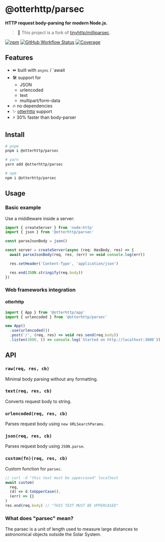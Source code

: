 # @otterhttp/parsec

**HTTP request body-parsing for modern Node.js.**

> :pushpin: This project is a fork of [tinyhttp/milliparsec](https://github.com/tinyhttp/milliparsec).

[![npm][npm-img]][npm-url]
[![GitHub Workflow Status][gh-actions-img]][github-actions]
[![Coverage][cov-img]][cov-url]

## Features

- ⏩ built with `async` / `await
- 🛠 support for
  - JSON
  - urlencoded
  - text
  - multipart/form-data
- 🔥 no dependencies
- ✨ [otterhttp](https://github.com/otterjs/otterhttp) support
- ⚡ 30% faster than body-parser

## Install

```sh
# pnpm
pnpm i @otterhttp/parsec

# yarn
yarn add @otterhttp/parsec

# npm
npm i @otterhttp/parsec
```

## Usage

### Basic example

Use a middleware inside a server:

```js
import { createServer } from 'node:http'
import { json } from '@otterhttp/parsec'

const parseJsonBody = json()

const server = createServer(async (req: HasBody, res) => {
  await parseJsonBody(req, res, (err) => void console.log(err))

  res.setHeader('Content-Type', 'application/json')

  res.end(JSON.stringify(req.body))
})
```

### Web frameworks integration

#### otterhttp

```ts
import { App } from '@otterhttp/app'
import { urlencoded } from '@otterhttp/parsec'

new App()
  .use(urlencoded())
  .post('/', (req, res) => void res.send(req.body))
  .listen(3000, () => console.log(`Started on http://localhost:3000`))
```

## API

### `raw(req, res, cb)`

Minimal body parsing without any formatting.

### `text(req, res, cb)`

Converts request body to string.

### `urlencoded(req, res, cb)`

Parses request body using `new URLSearchParams`.

### `json(req, res, cb)`

Parses request body using `JSON.parse`.

### `custom(fn)(req, res, cb)`

Custom function for `parsec`.

```js
// curl -d "this text must be uppercased" localhost
await custom(
  req,
  (d) => d.toUpperCase(),
  (err) => {}
)
res.end(req.body) // "THIS TEXT MUST BE UPPERCASED"
```

### What does "parsec" mean?

The parsec is a unit of length used to measure large distances to astronomical objects outside the Solar System.

[npm-url]: https://npmjs.com/package/@otterjs/parsec
[npm-img]: https://img.shields.io/npm/dt/@otterjs/parsec?style=for-the-badge&color=blueviolet
[github-actions]: https://github.com/otterjs/parsec/actions
[gh-actions-img]: https://img.shields.io/github/actions/workflow/status/otterjs/parsec/ci.yml?style=for-the-badge&logo=github&label=&color=blueviolet
[cov-url]: https://coveralls.io/github/OtterJS/parsec
[cov-img]: https://img.shields.io/coveralls/github/OtterJS/parsec?style=for-the-badge&color=blueviolet